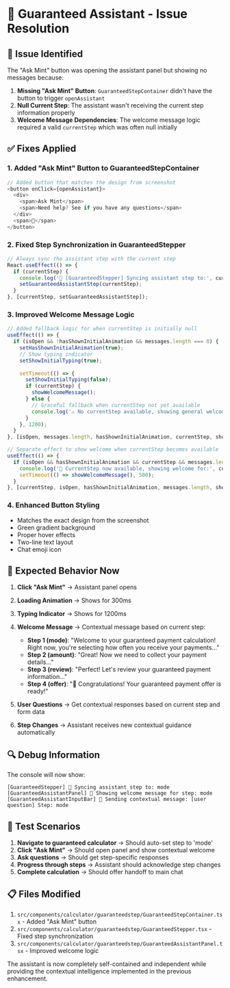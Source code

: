 # 🔧 **Guaranteed Assistant - Issue Resolution**

## 🐛 **Issue Identified**
The "Ask Mint" button was opening the assistant panel but showing no messages because:

1. **Missing "Ask Mint" Button**: `GuaranteedStepContainer` didn't have the button to trigger `openAssistant`
2. **Null Current Step**: The assistant wasn't receiving the current step information properly
3. **Welcome Message Dependencies**: The welcome message logic required a valid `currentStep` which was often null initially

## ✅ **Fixes Applied**

### **1. Added "Ask Mint" Button to GuaranteedStepContainer** 
```typescript
// Added button that matches the design from screenshot
<button onClick={openAssistant}>
  <div>
    <span>Ask Mint</span>
    <span>Need help? See if you have any questions</span>
  </div>
  <span>💬</span>
</button>
```

### **2. Fixed Step Synchronization in GuaranteedStepper**
```typescript
// Always sync the assistant step with the current step
React.useEffect(() => {
  if (currentStep) {
    console.log('🎯 [GuaranteedStepper] Syncing assistant step to:', currentStep);
    setGuaranteedAssistantStep(currentStep);
  }
}, [currentStep, setGuaranteedAssistantStep]);
```

### **3. Improved Welcome Message Logic**
```typescript
// Added fallback logic for when currentStep is initially null
useEffect(() => {
  if (isOpen && !hasShownInitialAnimation && messages.length === 0) {
    setHasShownInitialAnimation(true);
    // Show typing indicator
    setShowInitialTyping(true);
    
    setTimeout(() => {
      setShowInitialTyping(false);
      if (currentStep) {
        showWelcomeMessage();
      } else {
        // Graceful fallback when currentStep not yet available
        console.log('⚠️ No currentStep available, showing general welcome');
      }
    }, 1200);
  }
}, [isOpen, messages.length, hasShownInitialAnimation, currentStep, showWelcomeMessage]);

// Separate effect to show welcome when currentStep becomes available
useEffect(() => {
  if (isOpen && hasShownInitialAnimation && currentStep && messages.length === 0) {
    console.log('🎯 CurrentStep now available, showing welcome for:', currentStep);
    setTimeout(() => showWelcomeMessage(), 500);
  }
}, [currentStep, isOpen, hasShownInitialAnimation, messages.length, showWelcomeMessage]);
```

### **4. Enhanced Button Styling**
- Matches the exact design from the screenshot
- Green gradient background
- Proper hover effects
- Two-line text layout
- Chat emoji icon

## 🎯 **Expected Behavior Now**

1. **Click "Ask Mint"** → Assistant panel opens
2. **Loading Animation** → Shows for 300ms 
3. **Typing Indicator** → Shows for 1200ms
4. **Welcome Message** → Contextual message based on current step:
   - **Step 1 (mode)**: "Welcome to your guaranteed payment calculation! Right now, you're selecting how often you receive your payments..."
   - **Step 2 (amount)**: "Great! Now we need to collect your payment details..."
   - **Step 3 (review)**: "Perfect! Let's review your guaranteed payment information..."
   - **Step 4 (offer)**: "🎉 Congratulations! Your guaranteed payment offer is ready!"

5. **User Questions** → Get contextual responses based on current step and form data
6. **Step Changes** → Assistant receives new contextual guidance automatically

## 🔍 **Debug Information**

The console will now show:
```
[GuaranteedStepper] 🎯 Syncing assistant step to: mode
[GuaranteedAssistantPanel] 👋 Showing welcome message for step: mode
[GuaranteedAssistantInputBar] 🎯 Sending contextual message: [user question] Step: mode
```

## 🚀 **Test Scenarios**

1. **Navigate to guaranteed calculator** → Should auto-set step to 'mode'
2. **Click "Ask Mint"** → Should open panel and show contextual welcome
3. **Ask questions** → Should get step-specific responses  
4. **Progress through steps** → Assistant should acknowledge step changes
5. **Complete calculation** → Should offer handoff to main chat

## 📋 **Files Modified**

1. `src/components/calculator/guaranteedstep/GuaranteedStepContainer.tsx` - Added "Ask Mint" button
2. `src/components/calculator/guaranteedstep/GuaranteedStepper.tsx` - Fixed step synchronization
3. `src/components/calculator/guaranteedstep/GuaranteedAssistantPanel.tsx` - Improved welcome logic

The assistant is now completely self-contained and independent while providing the contextual intelligence implemented in the previous enhancement.
